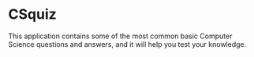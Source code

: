 # CSquiz

This application contains some of the most common basic Computer Science questions and answers, and it will help you test your knowledge.
